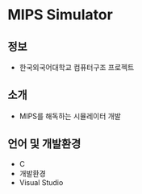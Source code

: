 # MIPS Simulator

## 정보
 - 한국외국어대학교 컴퓨터구조 프로젝트
## 소개
 - MIPS를 해독하는 시뮬레이터 개발
## 언어 및 개발환경
 - C
 - 개발환경
  - Visual Studio
